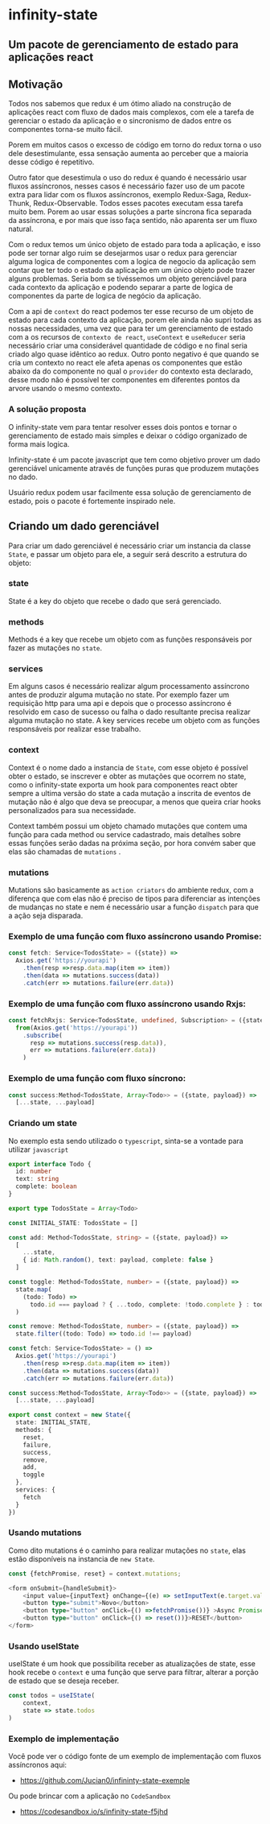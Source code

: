 # infinity-state

## Um pacote de gerenciamento de estado para aplicações react

## Motivação
Todos nos sabemos que redux é um ótimo aliado na construção de aplicações react com fluxo de dados mais complexos, com ele a tarefa de gerenciar o estado da aplicação e o sincronismo de dados entre os componentes torna-se muito fácil.

Porem em muitos casos o excesso de código em torno do redux torna o uso dele desestimulante, essa sensação aumenta ao perceber que a maioria desse código é repetitivo.

Outro fator que desestimula o uso do redux é quando é necessário usar fluxos assíncronos, nesses casos é necessário fazer uso de um pacote extra para lidar com os fluxos assíncronos, exemplo Redux-Saga, Redux-Thunk, Redux-Observable. Todos esses pacotes executam essa tarefa muito bem. Porem ao usar essas soluções a parte síncrona fica separada da assíncrona, e por mais que isso faça sentido, não aparenta ser um fluxo natural.

Com o redux temos um único objeto de estado para toda a aplicação, e isso pode ser tornar algo ruim se desejarmos usar o redux para gerenciar alguma logica de componentes com a logica de negocio da aplicação sem contar que ter todo o estado da aplicação em um único objeto pode trazer alguns problemas.
Seria bom se tivéssemos um objeto gerenciável para cada contexto da aplicação e podendo separar a parte de logica de componentes da parte de logica de negócio da aplicação.

Com a api de `context` do react podemos ter esse recurso de um objeto de estado para cada contexto da aplicação, porem ele ainda não supri todas as nossas necessidades, uma vez que para ter um gerenciamento de estado com a os recursos de `contexto de react`, `useContext` e `useReducer` seria necessário criar uma considerável quantidade de código e no final seria criado algo quase idêntico ao redux. Outro ponto negativo é que quando se cria um contexto no react ele afeta apenas os componentes que estão abaixo da do componente no qual o `provider` do contexto esta declarado, desse modo não é possível ter componentes em diferentes pontos da arvore usando o mesmo contexto.



### A solução proposta

O infinity-state vem para tentar resolver esses dois pontos e tornar o gerenciamento de estado mais simples e deixar o código organizado de forma mais logica.

Infinity-state é um pacote javascript que tem como objetivo prover um dado gerenciável unicamente através de funções puras que produzem mutações no dado.

Usuário redux podem usar facilmente essa solução de gerenciamento de estado, pois o pacote é fortemente inspirado nele.


## Criando um dado gerenciável

Para criar um dado gerenciável é necessário criar um instancia da classe `State`, e passar um objeto para ele, a seguir será descrito a estrutura do objeto:

### state
State é a key do objeto que recebe o dado que será gerenciado.

### methods
Methods é a key que recebe um objeto com as funções responsáveis por fazer as mutações no `state`.

### services
Em alguns casos é necessário realizar algum processamento assíncrono antes de produzir alguma mutação no state. Por exemplo fazer um requisição http para uma api e depois que o processo assíncrono é resolvido em caso de sucesso ou falha o dado resultante precisa realizar alguma mutação no state. A key services recebe um objeto com as funções responsáveis por realizar esse trabalho.

### context
Context é o nome dado a instancia de `State`, com esse objeto é possível obter o estado, se inscrever e obter as mutações que ocorrem no state, como o infinity-state exporta um hook para componentes react obter sempre a ultima versão do state a cada mutação a inscrita de eventos de mutação não é algo que deva se preocupar, a menos que queira criar hooks personalizados para sua necessidade.

Context também possui um objeto chamado mutações que contem uma função para cada method ou service cadastrado, mais detalhes sobre essas funções serão dadas na próxima seção, por hora convém saber que elas são chamadas de `mutations` .

### mutations
Mutations são basicamente as `action criators` do ambiente redux, com a diferença que com elas não é preciso de tipos para diferenciar as intenções de mudanças no state e nem é necessário usar a função `dispatch` para que a ação seja disparada.

### Exemplo de uma função com fluxo assíncrono usando Promise:
```typescript
const fetch: Service<TodosState> = ({state}) =>
  Axios.get('https://yourapi')
    .then(resp =>resp.data.map(item => item))
    .then(data => mutations.success(data))
    .catch(err => mutations.failure(err.data))

```

### Exemplo de uma função com fluxo assíncrono usando Rxjs:
```typescript
const fetchRxjs: Service<TodosState, undefined, Subscription> = ({state}) =>
  from(Axios.get('https://yourapi'))
    .subscribe(
      resp => mutations.success(resp.data)),
      err => mutations.failure(err.data))
    )

```

### Exemplo de uma função com fluxo síncrono:
```typescript
const success:Method<TodosState, Array<Todo>> = ({state, payload}) =>
  [...state, ...payload]
```

### Criando um state

No exemplo esta sendo utilizado o `typescript`, sinta-se a vontade para utilizar `javascript`


```typescript
export interface Todo {
  id: number
  text: string
  complete: boolean
}

export type TodosState = Array<Todo>

const INITIAL_STATE: TodosState = []

const add: Method<TodosState, string> = ({state, payload}) =>
  [
    ...state,
    { id: Math.random(), text: payload, complete: false }
  ]

const toggle: Method<TodosState, number> = ({state, payload}) =>
  state.map(
    (todo: Todo) =>
      todo.id === payload ? { ...todo, complete: !todo.complete } : todo
  )

const remove: Method<TodosState, number> = ({state, payload}) =>
  state.filter((todo: Todo) => todo.id !== payload)

const fetch: Service<TodosState> = () =>
  Axios.get('https://yourapi')
    .then(resp =>resp.data.map(item => item))
    .then(data => mutations.success(data))
    .catch(err => mutations.failure(err.data))

const success:Method<TodosState, Array<Todo>> = ({state, payload}) =>
  [...state, ...payload]

export const context = new State({
  state: INITIAL_STATE,
  methods: {
    reset,
    failure,
    success,
    remove,
    add,
    toggle
  },
  services: {
    fetch
  }
})
```

### Usando mutations

Como dito mutations é o caminho para realizar mutações no `state`, elas estão disponíveis na instancia de `new State`.

```typescript
const {fetchPromise, reset} = context.mutations;
```

```typescript
<form onSubmit={handleSubmit}>
    <input value={inputText} onChange={(e) => setInputText(e.target.value} />
    <button type="submit">Novo</button>
    <button type="button" onClick={() =>fetchPromise())} >Async Promise</button>
    <button type="button" onClick={() => reset())}>RESET</button>
</form>
```

### Usando useIState

useIState é um hook que possibilita receber as atualizações de state, esse hook recebe o `context` e uma função que serve para filtrar, alterar a porção de estado que se deseja receber.

```typescript
const todos = useIState(
    context,
    state => state.todos
)
```

### Exemplo de implementação 
Você pode ver o código fonte de um exemplo de implementação com fluxos assíncronos aqui:
 * https://github.com/Jucian0/infininty-state-exemple

Ou pode brincar com a aplicação no `CodeSandbox`
* https://codesandbox.io/s/infinity-state-f5jhd
